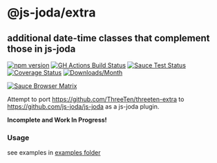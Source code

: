# @js-joda/extra

## additional date-time classes that complement those in js-joda

[![npm version](https://badge.fury.io/js/%40js-joda%2Fextra.svg)](https://badge.fury.io/js/%40js-joda%2Fextra)
[![GH Actions Build Status](https://github.com/js-joda/js-joda/actions/workflows/tests.yaml/badge.svg?branch=main)](https://github.com/js-joda/js-joda/actions)
[![Sauce Test Status](https://saucelabs.com/buildstatus/js-joda)](https://saucelabs.com/u/js-joda)
[![Coverage Status](https://coveralls.io/repos/js-joda/js-joda/badge.svg?branch=main&service=github)](https://coveralls.io/github/js-joda/js-joda?branch=main)
[![Downloads/Month](https://img.shields.io/npm/dm/%40js-joda%2Fextra.svg)](https://img.shields.io/npm/dm/%40js-joda%2Fextra.svg)

[![Sauce Browser Matrix](https://saucelabs.com/browser-matrix/js-joda.svg?branch=main&42)](https://saucelabs.com/u/js-joda)

Attempt to port https://github.com/ThreeTen/threeten-extra to https://github.com/js-joda/js-joda as a js-joda plugin.

**Incomplete and Work In Progress!**

### Usage ###

see examples in  [examples folder](/packages/extra/examples/)
